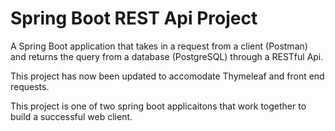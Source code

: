 # Spring Boot REST Api Project

A Spring Boot application that takes in a request from a client (Postman) and returns the query from a database (PostgreSQL) through a RESTful Api.

This project has now been updated to accomodate Thymeleaf and front end requests. 

This project is one of two spring boot applicaitons that work together to build a successful web client. 

